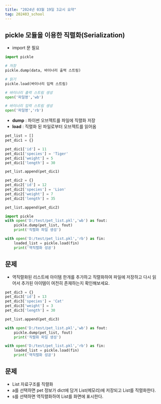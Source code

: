 ```yaml
---
title: "2024년 03월 19일 3교시 요약"
tag: 202403_school
---
```


## pickle 모듈을 이용한 직렬화(Serialization)

- import 문 필요

```py
import pickle

# 저장
pickle.dump(data, 바이너리 출력 스트림)

# 읽기
pickle.load(바이너리 입력 스트림)

# 바이너리 출력 스트림 생성
open('파일명','wb')

# 바이너리 입력 스트림 생성
open('파일명','rb')
```

- **dump** : 파이썬 오브젝트를 파일에 직렬화 저장
- **load** : 직렬화 된 파일로부터 오브젝트를 읽어옴

```py
pet_list = []
pet_dic1 = {}

pet_dic1['id'] = 11
pet_dic1['species'] = 'Tiger'
pet_dic1['weight'] = 5
pet_dic1['length'] = 30

pet_list.append(pet_dic1)

pet_dic2 = {}
pet_dic2['id'] = 12
pet_dic2['species'] = 'Lion'
pet_dic2['weight'] = 7
pet_dic2['length'] = 35

pet_list.append(pet_dic2)
```

```py
import pickle
with open('D:/test/pet_list.pkl','wb') as fout:
    pickle.dump(pet_list, fout)
    print('직렬화 파일 생성')
```

```py
with open('D:/test/pet_list.pkl','rb') as fin:
    loaded_list = pickle.load(fin)
    print('역직렬화 성공')
```

## 문제

- 역직렬화된 리스트에 아이템 한개를 추가하고 직렬화하여 파일에 저장하고 다시 읽어서 추가된 아이템이 여전히 존재하는지 확인해보세요.

```py
pet_dic3 = {}
pet_dic3['id'] = 13
pet_dic3['species'] = 'Cat'
pet_dic3['weight'] = 3
pet_dic3['length'] = 30

pet_list.append(pet_dic3)

with open('D:/test/pet_list.pkl','wb') as fout:
    pickle.dump(pet_list, fout)
    print('직렬화 파일 생성')

with open('D:/test/pet_list.pkl','rb') as fin:
    loaded_list = pickle.load(fin)
    print('역직렬화 성공')
```


## 문제

- List<dict> 자료구조를 직렬화
- a를 선택하면 pet 정보가 dict에 담겨 List(메모리)에 저장되고 List를 직렬화한다.
- s를 선택하면 역직렬화하여 List를 화면에 표시한다.